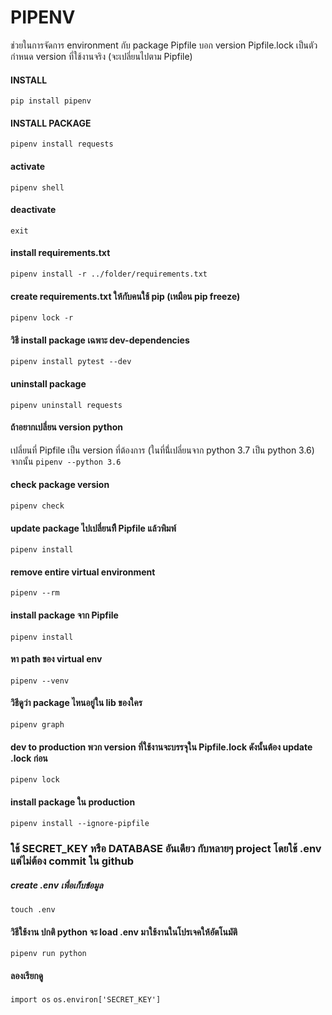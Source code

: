 # PIPENV
ช่วยในการจัดการ environment กับ package
Pipfile บอก version 
Pipfile.lock เป็นตัวกำหนด version ที่ใช้งานจริง (จะเปลี่ยนไปตาม Pipfile)

#### INSTALL
`pip install pipenv`

#### INSTALL PACKAGE
`pipenv install requests`

#### activate
`pipenv shell`

#### deactivate
`exit`

#### install requirements.txt
`pipenv install -r ../folder/requirements.txt`

#### create requirements.txt ให้กับคนใช้ pip (เหมือน pip freeze)
`pipenv lock -r`

#### วิธี install package เฉพาะ dev-dependencies
`pipenv install pytest --dev`

#### uninstall package
`pipenv uninstall requests`

#### ถ้าอยากเปลี่ยน version python 
เปลี่ยนที่ Pipfile เป็น version ที่ต้องการ (ในที่นี่้เปลี่ยนจาก python 3.7 เป็น python 3.6) จากนั้น
`pipenv --python 3.6`

#### check package version
`pipenv check`

#### update package ไปเปลี่ยนทีื Pipfile แล้วพิมพ์
`pipenv install`

#### remove entire virtual environment
`pipenv --rm`

#### install package จาก Pipfile
`pipenv install`

#### หา path ของ virtual env
`pipenv --venv`

#### วิธีดูว่า package ไหนอยู่ใน lib ของใคร
`pipenv graph`

#### dev to production พวก version ที่ใช้งานจะบรรจุใน Pipfile.lock ดังนั้นต้อง update .lock ก่อน
`pipenv lock`

#### install package ใน production 
`pipenv install --ignore-pipfile`

### ใช้ SECRET_KEY หรือ DATABASE อันเดียว กับหลายๆ project โดยใช้ .env แต่ไม่ต้อง commit ใน github

##### create .env เพื่อเก็บข้อมูล
`touch .env`

#### วิธีใช้งาน ปกติ python จะ load .env มาใช้งานในโปรเจคให้อัตโนมัติ
`pipenv run python`

#### ลองเรียกดู
`import os`
`os.environ['SECRET_KEY']`